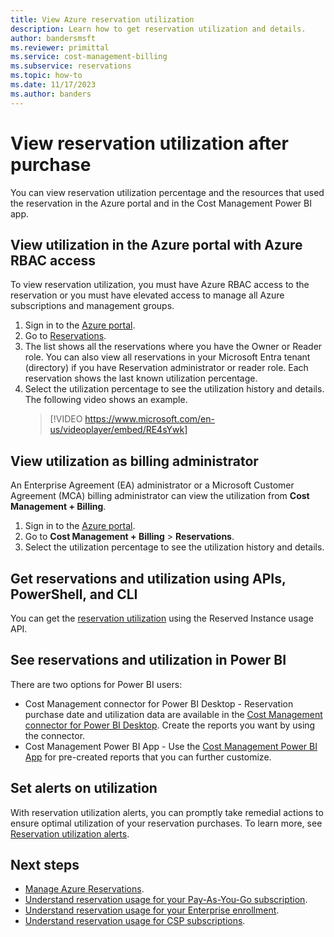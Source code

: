 ```yaml
---
title: View Azure reservation utilization
description: Learn how to get reservation utilization and details.
author: bandersmsft
ms.reviewer: primittal
ms.service: cost-management-billing
ms.subservice: reservations
ms.topic: how-to
ms.date: 11/17/2023
ms.author: banders
---
```


# View reservation utilization after purchase

You can view reservation utilization percentage and the resources that used the reservation in the Azure portal and in the Cost Management Power BI app.

## View utilization in the Azure portal with Azure RBAC access

To view reservation utilization, you must have Azure RBAC access to the reservation or you must have elevated access to manage all Azure subscriptions and management groups.

1. Sign in to the [Azure portal](https://portal.azure.com).
1. Go to [Reservations](https://portal.azure.com/#blade/Microsoft_Azure_Reservations/ReservationsBrowseBlade).
1. The list shows all the reservations where you have the Owner or Reader role. You can also view all reservations in your Microsoft Entra tenant (directory) if you have Reservation administrator or reader role. Each reservation shows the last known utilization percentage.
1. Select the utilization percentage to see the utilization history and details. The following video shows an example.
   > [!VIDEO https://www.microsoft.com/en-us/videoplayer/embed/RE4sYwk] 

## View utilization as billing administrator

An Enterprise Agreement (EA) administrator or a Microsoft Customer Agreement (MCA) billing administrator can view the utilization from **Cost Management + Billing**.

1. Sign in to the [Azure portal](https://portal.azure.com).
1. Go to **Cost Management + Billing** > **Reservations**.
1. Select the utilization percentage to see the utilization history and details.

## Get reservations and utilization using APIs, PowerShell, and CLI

You can get the [reservation utilization](/rest/api/billing/enterprise/billing-enterprise-api-reserved-instance-usage) using the Reserved Instance usage API.

## See reservations and utilization in Power BI

There are two options for Power BI users:

- Cost Management connector for Power BI Desktop - Reservation purchase date and utilization data are available in the [Cost Management connector for Power BI Desktop](/power-bi/desktop-connect-azure-cost-management). Create the reports you want by using the connector.
- Cost Management Power BI App - Use the [Cost Management Power BI App](https://appsource.microsoft.com/product/power-bi/costmanagement.azurecostmanagementapp) for pre-created reports that you can further customize.

## Set alerts on utilization

With reservation utilization alerts, you can promptly take remedial actions to ensure optimal utilization of your reservation purchases. To learn more, see [Reservation utilization alerts](../costs/reservation-utilization-alerts.md).


## Next steps

- [Manage Azure Reservations](manage-reserved-vm-instance.md).
- [Understand reservation usage for your Pay-As-You-Go subscription](understand-reserved-instance-usage.md).
- [Understand reservation usage for your Enterprise enrollment](understand-reserved-instance-usage-ea.md).
- [Understand reservation usage for CSP subscriptions](/partner-center/azure-reservations).
